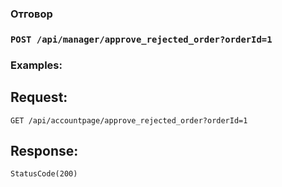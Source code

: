 ### Отговор

### `POST /api/manager/approve_rejected_order?orderId=1`

### Examples:

## Request:

```
GET /api/accountpage/approve_rejected_order?orderId=1
```

## Response:
```
StatusCode(200)